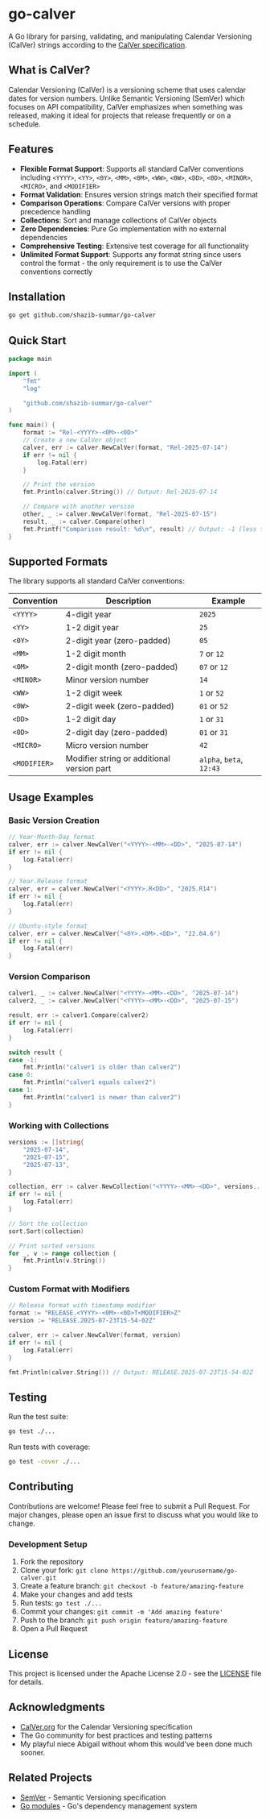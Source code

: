 # go-calver

A Go library for parsing, validating, and manipulating Calendar Versioning
(CalVer) strings according to the [CalVer specification](https://calver.org/).

## What is CalVer?

Calendar Versioning (CalVer) is a versioning scheme that uses calendar dates for
version numbers. Unlike Semantic Versioning (SemVer) which focuses on API
compatibility, CalVer emphasizes when something was released, making it ideal
for projects that release frequently or on a schedule.

## Features

- **Flexible Format Support**: Supports all standard CalVer conventions
  including `<YYYY>`, `<YY>`, `<0Y>`, `<MM>`, `<0M>`, `<WW>`, `<0W>`, `<DD>`,
  `<0D>`, `<MINOR>`, `<MICRO>`, and `<MODIFIER>`
- **Format Validation**: Ensures version strings match their specified format
- **Comparison Operations**: Compare CalVer versions with proper precedence
  handling
- **Collections**: Sort and manage collections of CalVer objects
- **Zero Dependencies**: Pure Go implementation with no external dependencies
- **Comprehensive Testing**: Extensive test coverage for all functionality
- **Unlimited Format Support**: Supports any format string since users control
  the format - the only requirement is to use the CalVer conventions correctly

## Installation

```bash
go get github.com/shazib-summar/go-calver
```

## Quick Start

```go
package main

import (
    "fmt"
    "log"

    "github.com/shazib-summar/go-calver"
)

func main() {
    format := "Rel-<YYYY>-<0M>-<0D>"
    // Create a new CalVer object
    calver, err := calver.NewCalVer(format, "Rel-2025-07-14")
    if err != nil {
        log.Fatal(err)
    }

    // Print the version
    fmt.Println(calver.String()) // Output: Rel-2025-07-14

    // Compare with another version
    other, _ := calver.NewCalVer(format, "Rel-2025-07-15")
    result, _ := calver.Compare(other)
    fmt.Printf("Comparison result: %d\n", result) // Output: -1 (less than)
}
```

## Supported Formats

The library supports all standard CalVer conventions:

| Convention   | Description                                | Example                  |
| ------------ | ------------------------------------------ | ------------------------ |
| `<YYYY>`     | 4-digit year                               | `2025`                   |
| `<YY>`       | 1-2 digit year                             | `25`                     |
| `<0Y>`       | 2-digit year (zero-padded)                 | `05`                     |
| `<MM>`       | 1-2 digit month                            | `7` or `12`              |
| `<0M>`       | 2-digit month (zero-padded)                | `07` or `12`             |
| `<MINOR>`    | Minor version number                       | `14`                     |
| `<WW>`       | 1-2 digit week                             | `1` or `52`              |
| `<0W>`       | 2-digit week (zero-padded)                 | `01` or `52`             |
| `<DD>`       | 1-2 digit day                              | `1` or `31`              |
| `<0D>`       | 2-digit day (zero-padded)                  | `01` or `31`             |
| `<MICRO>`    | Micro version number                       | `42`                     |
| `<MODIFIER>` | Modifier string or additional version part | `alpha`, `beta`, `12:43` |

## Usage Examples

### Basic Version Creation

```go
// Year-Month-Day format
calver, err := calver.NewCalVer("<YYYY>-<MM>-<DD>", "2025-07-14")
if err != nil {
    log.Fatal(err)
}

// Year.Release format
calver, err = calver.NewCalVer("<YYYY>.R<DD>", "2025.R14")
if err != nil {
    log.Fatal(err)
}

// Ubuntu-style format
calver, err = calver.NewCalVer("<0Y>.<0M>.<DD>", "22.04.6")
if err != nil {
    log.Fatal(err)
}
```

### Version Comparison

```go
calver1, _ := calver.NewCalVer("<YYYY>-<MM>-<DD>", "2025-07-14")
calver2, _ := calver.NewCalVer("<YYYY>-<MM>-<DD>", "2025-07-15")

result, err := calver1.Compare(calver2)
if err != nil {
    log.Fatal(err)
}

switch result {
case -1:
    fmt.Println("calver1 is older than calver2")
case 0:
    fmt.Println("calver1 equals calver2")
case 1:
    fmt.Println("calver1 is newer than calver2")
}
```

### Working with Collections

```go
versions := []string{
    "2025-07-14",
    "2025-07-15",
    "2025-07-13",
}

collection, err := calver.NewCollection("<YYYY>-<MM>-<DD>", versions...)
if err != nil {
    log.Fatal(err)
}

// Sort the collection
sort.Sort(collection)

// Print sorted versions
for _, v := range collection {
    fmt.Println(v.String())
}
```

### Custom Format with Modifiers

```go
// Release format with timestamp modifier
format := "RELEASE.<YYYY>-<0M>-<0D>T<MODIFIER>Z"
version := "RELEASE.2025-07-23T15-54-02Z"

calver, err := calver.NewCalVer(format, version)
if err != nil {
    log.Fatal(err)
}

fmt.Println(calver.String()) // Output: RELEASE.2025-07-23T15-54-02Z
```

## Testing

Run the test suite:

```bash
go test ./...
```

Run tests with coverage:

```bash
go test -cover ./...
```

## Contributing

Contributions are welcome! Please feel free to submit a Pull Request. For major
changes, please open an issue first to discuss what you would like to change.

### Development Setup

1. Fork the repository
2. Clone your fork: `git clone https://github.com/yourusername/go-calver.git`
3. Create a feature branch: `git checkout -b feature/amazing-feature`
4. Make your changes and add tests
5. Run tests: `go test ./...`
6. Commit your changes: `git commit -m 'Add amazing feature'`
7. Push to the branch: `git push origin feature/amazing-feature`
8. Open a Pull Request

## License

This project is licensed under the Apache License 2.0 - see the
[LICENSE](LICENSE) file for details.

## Acknowledgments

- [CalVer.org](https://calver.org/) for the Calendar Versioning specification
- The Go community for best practices and testing patterns
- My playful niece Abigail without whom this would've been done much sooner.

## Related Projects

- [SemVer](https://semver.org/) - Semantic Versioning specification
- [Go modules](https://golang.org/ref/mod) - Go's dependency management system
